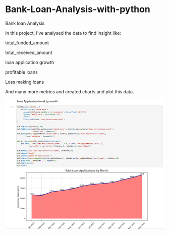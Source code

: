# Bank-Loan-Analysis-with-python


Bank loan Analysis

In this project, I've analysed the data to find insight like:

total_funded_amount 

total_received_amount

loan application growth

profitable loans 

Loss making loans

And many more metrics and created charts and plot this data.

![image alt](h6.png)
